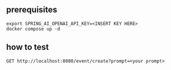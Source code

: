 

## prerequisites

```shell
export SPRING_AI_OPENAI_API_KEY=<INSERT KEY HERE>
docker compose up -d
```


## how to test

```
GET http://localhost:8080/event/create?prompt=<your prompt>
```
